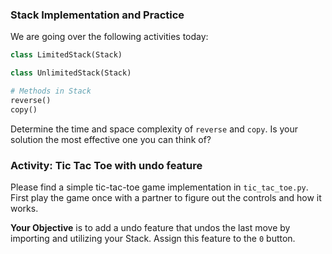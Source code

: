 ### Stack Implementation and Practice

We are going over the following activities today:
```python
class LimitedStack(Stack)
```
```python
class UnlimitedStack(Stack)
```

```python
# Methods in Stack
reverse()
copy()
```

Determine the time and space complexity of `reverse` and `copy`. Is your solution the most effective one you can think of?

### Activity: Tic Tac Toe with undo feature
Please find a simple tic-tac-toe game implementation in `tic_tac_toe.py`. First play the game once with a partner to figure out the controls and how it works.

**Your Objective** is to add a undo feature that undos the last move by importing and utilizing your Stack. Assign this feature to the `0` button.
